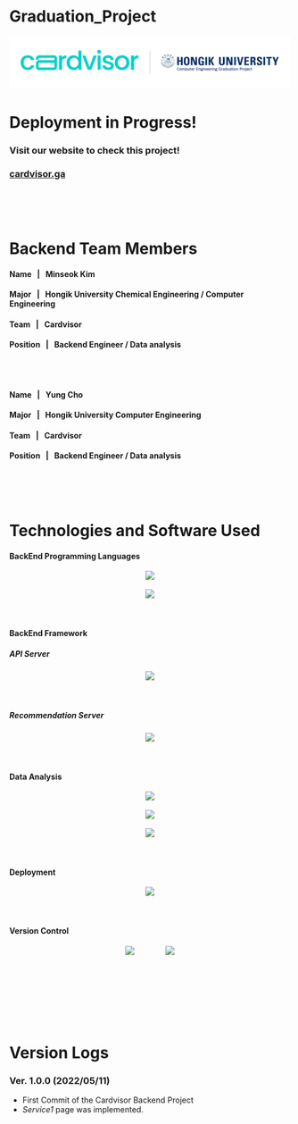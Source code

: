 # Graduation_Project

<p align="center"><img src="./MD/cardvisor_md.png" width="1200" height="=400"></p>



# Deployment in Progress!

### Visit our website to check this project!
[<h3 style="border-bottom: none">cardvisor.ga</h3>](http://cardvisor.ga)
<br><br><br>



# Backend Team Members

#### Name &nbsp; | &nbsp; Minseok Kim
#### Major &nbsp; | &nbsp; Hongik University Chemical Engineering / Computer Engineering
#### Team &nbsp; | &nbsp; Cardvisor
#### Position &nbsp; | &nbsp; Backend Engineer / Data analysis
<br><br>

#### Name &nbsp; | &nbsp; Yung Cho
#### Major &nbsp; | &nbsp; Hongik University Computer Engineering
#### Team &nbsp; | &nbsp; Cardvisor
#### Position &nbsp; | &nbsp; Backend Engineer / Data analysis
<br><br><br>



# Technologies and Software Used

#### BackEnd Programming Languages
<p align="center"><img src="./public/MD/CSS.png" height="60">
<p align="center"><img src="./public/MD/CSS.png" height="60">
</p>
<br>


#### BackEnd Framework

##### API Server
<p align="center"><img src="./public/MD/React.png" height="60">
</p>
<br>

##### Recommendation Server
<p align="center"><img src="./public/MD/React.png" height="60">
</p>
<br>

#### Data Analysis
<p align="center"><img src="./public/MD/CSS.png" height="60">
<p align="center"><img src="./public/MD/CSS.png" height="60">
<p align="center"><img src="./public/MD/CSS.png" height="60">
</p>
<br>


#### Deployment
<p align="center">
<img src="./public/MD/Amazon EC2.png" height="60">
</p>
<br>

#### Version Control
<p align="center">
<img src="./public/MD/Git.png" height="50">
&nbsp;&nbsp;&nbsp;&nbsp;&nbsp;&nbsp;&nbsp;&nbsp;&nbsp;&nbsp;&nbsp;&nbsp;
<img src="./public/MD/GitHub.png" height="50">
</p>
<br><br><br>
<br><br><br>


# Version Logs

### Ver. 1.0.0 (2022/05/11)
- First Commit of the Cardvisor Backend Project
- *Service1* page was implemented.



